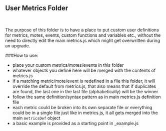 User Metrics Folder
----------------
<br/>

The purpose of this folder is to have a place to put custom user definitions for metrics, motes, events, custom functions and variables etc., without the need to directly edit the main metrics.js which might get overwritten during an upgrade.

###How to use:
- place your custom metrics/motes/events in this folder
- whatever objects you define here will be merged with the contents of metrics.js
- if a matching metric/mote/event is redefined in a file this folder, it will override the default from metrics.js, that also means that if duplicates are found, the last one in the last file (alphabetically) will be the winner
- follow the same definition/syntax pattern as in main metrics.js definition file
- each metric could be broken into its own separate file or everything could be in a single file just like in metrics.js, it all gets merged into the main `metricsDef` object
- a basic example is provided as a starting point in _example.js